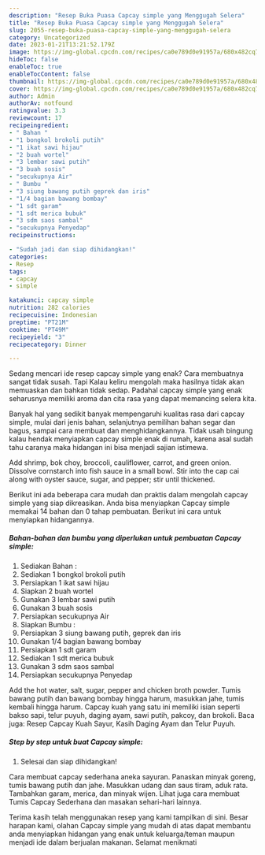 ```yaml
---
description: "Resep Buka Puasa Capcay simple yang Menggugah Selera"
title: "Resep Buka Puasa Capcay simple yang Menggugah Selera"
slug: 2055-resep-buka-puasa-capcay-simple-yang-menggugah-selera
category: Uncategorized
date: 2023-01-21T13:21:52.179Z
image: https://img-global.cpcdn.com/recipes/ca0e789d0e91957a/680x482cq70/capcay-simple-foto-resep-utama.jpg
hideToc: false
enableToc: true
enableTocContent: false
thumbnail: https://img-global.cpcdn.com/recipes/ca0e789d0e91957a/680x482cq70/capcay-simple-foto-resep-utama.jpg
cover: https://img-global.cpcdn.com/recipes/ca0e789d0e91957a/680x482cq70/capcay-simple-foto-resep-utama.jpg
author: Admin
authorAv: notfound
ratingvalue: 3.3
reviewcount: 17
recipeingredient:
- " Bahan "
- "1 bongkol brokoli putih"
- "1 ikat sawi hijau"
- "2 buah wortel"
- "3 lembar sawi putih"
- "3 buah sosis"
- "secukupnya Air"
- " Bumbu "
- "3 siung bawang putih geprek dan iris"
- "1/4 bagian bawang bombay"
- "1 sdt garam"
- "1 sdt merica bubuk"
- "3 sdm saos sambal"
- "secukupnya Penyedap"
recipeinstructions:

- "Sudah jadi dan siap dihidangkan!"
categories:
- Resep
tags:
- capcay
- simple

katakunci: capcay simple 
nutrition: 282 calories
recipecuisine: Indonesian
preptime: "PT21M"
cooktime: "PT49M"
recipeyield: "3"
recipecategory: Dinner

---
```



Sedang mencari ide resep capcay simple yang enak? Cara membuatnya sangat tidak susah. Tapi Kalau keliru mengolah maka hasilnya tidak akan memuaskan dan bahkan tidak sedap. Padahal capcay simple yang enak seharusnya memiliki aroma dan cita rasa yang dapat memancing selera kita.


Banyak hal yang sedikit banyak mempengaruhi kualitas rasa dari capcay simple, mulai dari jenis bahan, selanjutnya pemilihan bahan segar dan bagus, sampai cara membuat dan menghidangkannya. Tidak usah bingung kalau hendak menyiapkan capcay simple enak di rumah, karena asal sudah tahu caranya maka hidangan ini bisa menjadi sajian istimewa.

Add shrimp, bok choy, broccoli, cauliflower, carrot, and green onion. Dissolve cornstarch into fish sauce in a small bowl. Stir into the cap cai along with oyster sauce, sugar, and pepper; stir until thickened.


Berikut ini ada beberapa cara mudah dan praktis dalam mengolah capcay simple yang siap dikreasikan. Anda bisa menyiapkan Capcay simple memakai 14 bahan dan 0 tahap pembuatan. Berikut ini cara untuk menyiapkan hidangannya.

<!--inarticleads1-->

##### Bahan-bahan dan bumbu yang diperlukan untuk pembuatan Capcay simple:

1. Sediakan  Bahan :
1. Sediakan 1 bongkol brokoli putih
1. Persiapkan 1 ikat sawi hijau
1. Siapkan 2 buah wortel
1. Gunakan 3 lembar sawi putih
1. Gunakan 3 buah sosis
1. Persiapkan secukupnya Air
1. Siapkan  Bumbu :
1. Persiapkan 3 siung bawang putih, geprek dan iris
1. Gunakan 1/4 bagian bawang bombay
1. Persiapkan 1 sdt garam
1. Sediakan 1 sdt merica bubuk
1. Gunakan 3 sdm saos sambal
1. Persiapkan secukupnya Penyedap


Add the hot water, salt, sugar, pepper and chicken broth powder. Tumis bawang putih dan bawang bombay hingga harum, masukkan jahe, tumis kembali hingga harum. Capcay kuah yang satu ini memiliki isian seperti bakso sapi, telur puyuh, daging ayam, sawi putih, pakcoy, dan brokoli. Baca juga: Resep Capcay Kuah Sayur, Kasih Daging Ayam dan Telur Puyuh. 

<!--inarticleads2-->

##### Step by step untuk buat Capcay simple:


1. Selesai dan siap dihidangkan!

Cara membuat capcay sederhana aneka sayuran. Panaskan minyak goreng, tumis bawang putih dan jahe. Masukkan udang dan saus tiram, aduk rata. Tambahkan garam, merica, dan minyak wijen. Lihat juga cara membuat Tumis Capcay Sederhana dan masakan sehari-hari lainnya. 

Terima kasih telah menggunakan resep yang kami tampilkan di sini. Besar harapan kami, olahan Capcay simple yang mudah di atas dapat membantu anda menyiapkan hidangan yang enak untuk keluarga/teman maupun menjadi ide dalam berjualan makanan. Selamat menikmati
